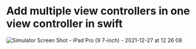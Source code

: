 # Add multiple view controllers in one view controller in swift

![Simulator Screen Shot - iPad Pro (9 7-inch) - 2021-12-27 at 12 26 08](https://user-images.githubusercontent.com/38990640/147444877-6f00d840-7b69-4d62-816a-44898c259e20.png)
